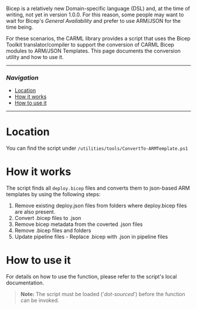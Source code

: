 Bicep is a relatively new Domain-specific language (DSL) and, at the time of writing, not yet in version 1.0.0. For this reason, some people may want to wait for Bicep's _General Availability_ and prefer to use ARM/JSON for the time being.

For these scenarios, the CARML library provides a script that uses the Bicep Toolkit translator/compiler to support the conversion of CARML Bicep modules to ARM/JSON Templates.
This page documents the conversion utility and how to use it.

---

### _Navigation_

- [Location](#location)
- [How it works](#how-it-works)
- [How to use it](#how-to-use-it)

---
# Location

You can find the script under `/utilities/tools/ConvertTo-ARMTemplate.ps1`

# How it works

The script finds all `deploy.bicep` files and converts them to json-based ARM templates by using the following steps:
1. Remove existing deploy.json files from folders where deploy.bicep files are also present.
1. Convert .bicep files to .json
1. Remove bicep metadata from the coverted .json files
1. Remove .bicep files and folders
1. Update pipeline files - Replace .bicep with .json in pipeline files

# How to use it

For details on how to use the function, please refer to the script's local documentation.
> **Note:** The script must be loaded ('*dot-sourced*') before the function can be invoked.

